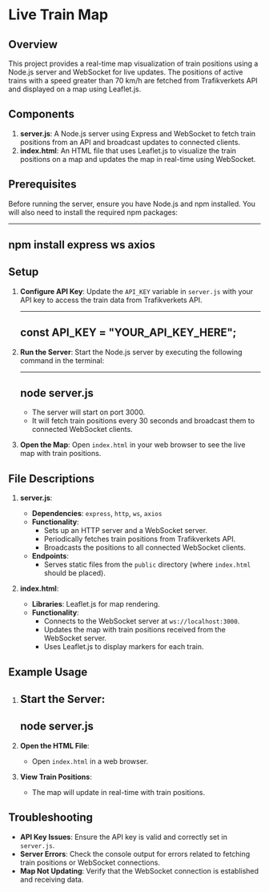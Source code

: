 # Live Train Map

## Overview

This project provides a real-time map visualization of train positions using a Node.js server and WebSocket for live updates. The positions of active trains with a speed greater than 70 km/h are fetched from Trafikverkets API and displayed on a map using Leaflet.js.

## Components

1. **server.js**: A Node.js server using Express and WebSocket to fetch train positions from an API and broadcast updates to connected clients.
2. **index.html**: An HTML file that uses Leaflet.js to visualize the train positions on a map and updates the map in real-time using WebSocket.

## Prerequisites

Before running the server, ensure you have Node.js and npm installed. You will also need to install the required npm packages:

----------------------------
npm install express ws axios
----------------------------

## Setup

1. **Configure API Key**: Update the `API_KEY` variable in `server.js` with your API key to access the train data from Trafikverkets API.

    ------------------------------------
    const API_KEY = "YOUR_API_KEY_HERE";
    ------------------------------------

2. **Run the Server**: Start the Node.js server by executing the following command in the terminal:

    --------------
    node server.js
    --------------

    - The server will start on port 3000.
    - It will fetch train positions every 30 seconds and broadcast them to connected WebSocket clients.

3. **Open the Map**: Open `index.html` in your web browser to see the live map with train positions.

## File Descriptions

1. **server.js**:
    - **Dependencies**: `express`, `http`, `ws`, `axios`
    - **Functionality**:
      - Sets up an HTTP server and a WebSocket server.
      - Periodically fetches train positions from Trafikverkets API.
      - Broadcasts the positions to all connected WebSocket clients.
    - **Endpoints**:
      - Serves static files from the `public` directory (where `index.html` should be placed).

2. **index.html**:
    - **Libraries**: Leaflet.js for map rendering.
    - **Functionality**:
      - Connects to the WebSocket server at `ws://localhost:3000`.
      - Updates the map with train positions received from the WebSocket server.
      - Uses Leaflet.js to display markers for each train.

## Example Usage

1. **Start the Server**:
    --------------
    node server.js
    --------------

2. **Open the HTML File**:
    - Open `index.html` in a web browser.

3. **View Train Positions**:
    - The map will update in real-time with train positions.

## Troubleshooting

- **API Key Issues**: Ensure the API key is valid and correctly set in `server.js`.
- **Server Errors**: Check the console output for errors related to fetching train positions or WebSocket connections.
- **Map Not Updating**: Verify that the WebSocket connection is established and receiving data.